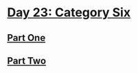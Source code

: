 # [Day 23: Category Six](https://adventofcode.com/2019/day/23)

## [Part One](https://adventofcode.com/2019/day/23#part1)

## [Part Two](https://adventofcode.com/2019/day/23#part2)
